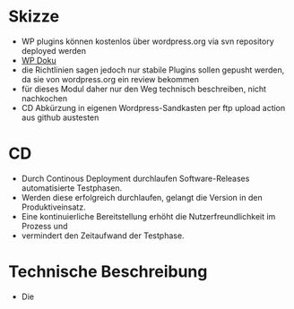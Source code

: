 # Skizze
* WP plugins können kostenlos über wordpress.org via svn repository deployed werden
* [WP Doku](https://developer.wordpress.org/plugins/wordpress-org/how-to-use-subversion/)
* die Richtlinien sagen jedoch nur stabile Plugins sollen gepusht werden, da sie von wordpress.org ein review bekommen
* für dieses Modul daher nur den Weg technisch beschreiben, nicht nachkochen
* CD Abkürzung in eigenen Wordpress-Sandkasten per ftp upload action aus github austesten

# CD
* Durch Continous Deployment durchlaufen Software-Releases automatisierte Testphasen.
* Werden diese erfolgreich durchlaufen, gelangt die Version in den Produktiveinsatz.
* Eine kontinuierliche Bereitstellung erhöht die Nutzerfreundlichkeit im Prozess und
* vermindert den Zeitaufwand der Testphase.

# Technische Beschreibung
* Die 
